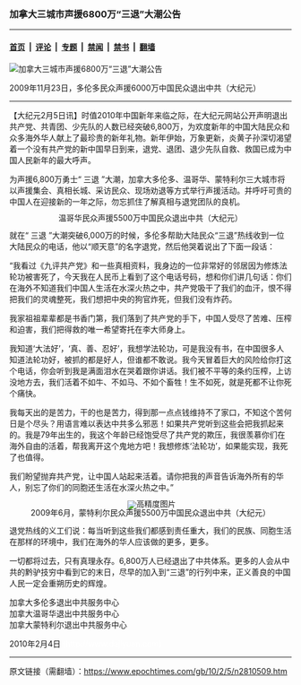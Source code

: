 ### 加拿大三城市声援6800万“三退”大潮公告

---

#### [首页](../../../..?n2810509) &nbsp;|&nbsp; [评论](../../../../../epoch-comment?n2810509) &nbsp;|&nbsp; [专题](../../../../../epoch-special?n2810509) &nbsp;|&nbsp; [禁闻](../../../../../epoch-news?n2810509) &nbsp;|&nbsp; [禁书](../../../../../books?n2810509) &nbsp;|&nbsp; [翻墙](https://github.com/gfw-breaker/nogfw/blob/master/README.md?n2810509)


<div><img alt="加拿大三城市声援6800万“三退”大潮公告" class="attachment-djy_600_400 size-djy_600_400 wp-post-image" src="https://i.epochtimes.com/assets/uploads/2010/02/1002052312581820-600x400.jpg"/>
<div class="caption">
 <p>
  2009年11月23日，多伦多民众声援6000万中国民众退出中共（大纪元）
 </p>
</div></div><hr/><div class="post_content" id="artbody" itemprop="articleBody">
 <!-- article content begin -->
 <p>
  【大纪元2月5日讯】时值2010年中国新年来临之际，在大纪元网站公开声明退出共产党、共青团、少先队的人数已经突破6,800万，为欢度新年的中国大陆民众和众多海外华人献上了最珍贵的新年礼物。新年伊始，万象更新，炎黄子孙深切渴望着一个没有共产党的新中国早日到来，退党、退团、退少先队自救、救国已成为中国人民新年的最大呼声。
 </p>
 <p>
  为声援6,800万勇士“
  <ok href="https://www.epochtimes.com/gb/tag/%E4%B8%89%E9%80%80.html">
   三退
  </ok>
  ”大潮，加拿大多伦多、温哥华、蒙特利尔三大城市将以声援集会、真相长城、采访民众、现场劝退等方式举行声援活动。并呼吁可贵的中国人在迎接新的一年之际，勿忘抓住了解真相与退党团队的良机。
 </p>
 <p>
  <!--image v 1.0-->
 </p>
 <div style="line-height: 90%; text-align: center;">
  <ok href=" https://i.epochtimes.com/assets/uploads/2010/02/1002042237361002-450x293.jpg" rel="noreferrer noopener" target="_blank">
   <img alt="" class="size-medium wp-image-7615249" src="https://i.epochtimes.com/assets/uploads/2010/02/1002042237361002-450x293.jpg" title=""/>
  </ok>
  <br/>
  <span class="bn12">
   温哥华民众声援5500万中国民众退出中共（大纪元）
  </span>
 </div>
 <p>
  <!-- -->
 </p>
 <p>
  就在“
  <ok href="https://www.epochtimes.com/gb/tag/%E4%B8%89%E9%80%80.html">
   三退
  </ok>
  ”大潮突破6,000万的时候，多伦多帮助大陆民众“三退”热线收到一位大陆民众的电话，他以“顺天意”的名字退党，然后他哭着说出了下面一段话：
 </p>
 <p>
  “我看过《九评共产党》和一些真相资料，我身边的一位非常好的邻居因为修炼法轮功被害死了，今天我在人民币上看到了这个电话号码，想和你们讲几句话：你们在海外不知道我们中国人生活在水深火热之中，共产党吸干了我们的血汗，恨不得把我们的灵魂整死，我们想把中央的狗官炸死，但我们没有炸药。
 </p>
 <p>
  我家祖祖辈辈都是书香门第，我们落到了共产党的手下，中国人受尽了苦难、压榨和迫害，我们把得救的唯一希望寄托在李大师身上。
 </p>
 <p>
  我知道‘大法好’，‘真、善、忍好’，我想学法轮功，可是我没有书，在中国很多人知道法轮功好，被抓的都是好人，但谁都不敢说。我今天冒着巨大的风险给你打这个电话，你会听到我是满面泪水在哭着跟你讲话。我们被不平等的条约压榨，上访没地方去，我们活着不如牛、不如马、不如个畜牲！生不如死，就是死都不让你死个痛快。
 </p>
 <p>
  我每天出的是苦力，干的也是苦力，得到那一点点钱维持不了家口，不知这个苦何日是个尽头？用语言难以表达中共多么邪恶！如果共产党听到这些会把我抓起来的。我是79年出生的，我这个年龄已经饱受尽了共产党的欺压，我很羡慕你们在海外自由的活着，帮我离开这个鬼地方吧！我想修炼‘法轮功’，如果能实现，我死了也值得。
 </p>
 <p>
  我们盼望抛弃共产党，让中国人站起来活着。请你把我的声音告诉海外所有的华人，别忘了你们的同胞还生活在水深火热之中。”
 </p>
 <p>
  <p>
   <!--image v 1.0-->
  </p>
  <div style="line-height: 90%; text-align: center;">
   <ok href=" https://i.epochtimes.com/assets/uploads/2010/02/1002051523041820-450x277.jpg" rel="noreferrer noopener" target="_blank">
    <img alt="" class="size-medium wp-image-7615250" src="https://i.epochtimes.com/assets/uploads/2010/02/1002051523041820-450x277.jpg" title=""/>
   </ok>
   <img alt="高精度图片" border="0" src="//www.epochtimes.com/images/highRes.jpg"/>
   <br/>
   <span class="bn12">
    2009年6月，蒙特利尔民众声援5500万中国民众退出中共（大纪元）
   </span>
  </div>
  <p>
   <!-- -->
  </p>
  <p>
   退党热线的义工们说：每当听到这些我们都感到责任重大，我们的民族、同胞生活在那样的环境中，我们在海外的华人应该做的更多，更多。
  </p>
  <p>
   一切都将过去，只有真理永存。6,800万人已经退出了中共体系。更多的人会从中共的黔驴技穷中看到它的末日，尽早的加入到“三退”的行列中来，正义善良的中国人民一定会重朔历史的辉煌。
  </p>
  <p>
   加拿大多伦多退出中共服务中心
   <br/>
   加拿大温哥华退出中共服务中心
   <br/>
   加拿大蒙特利尔退出中共服务中心
  </p>
  <p>
   2010年2月4日
   <font color="#ffffff">
    (http://www.dajiyuan.com)
   </font>
  </p>
  <!-- article content end -->
  <div id="below_article_ad">
  </div>
 </p>
</div>


---

原文链接（需翻墙）：https://www.epochtimes.com/gb/10/2/5/n2810509.htm